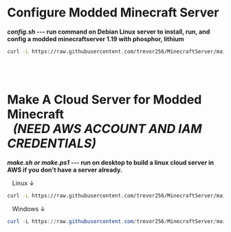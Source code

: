 # Configure Modded Minecraft Server
 
***config.sh* --- run command on Debian Linux server to install, run, and config a modded minecraftserver 1.19 with phosphor, lithium**
``` bash
curl -L https://raw.githubusercontent.com/trevor256/MinecraftServer/main/config.sh | sudo bash
```

<br/><br/>
# Make A Cloud Server for Modded Minecraft <br/> &nbsp;&nbsp;*(NEED AWS ACCOUNT AND IAM CREDENTIALS)* 
***make.sh or make.ps1* --- run on desktop to build a linux cloud server in AWS if you don't have a server already.**



&nbsp;&nbsp;&nbsp;Linux ↓
``` bash
curl -L https://raw.githubusercontent.com/trevor256/MinecraftServer/main/make.sh | sudo bash
```
&nbsp;&nbsp;&nbsp;Windows ↓
``` powershell
curl -L https://raw.githubusercontent.com/trevor256/MinecraftServer/main/make.ps1 | sudo bash
```

